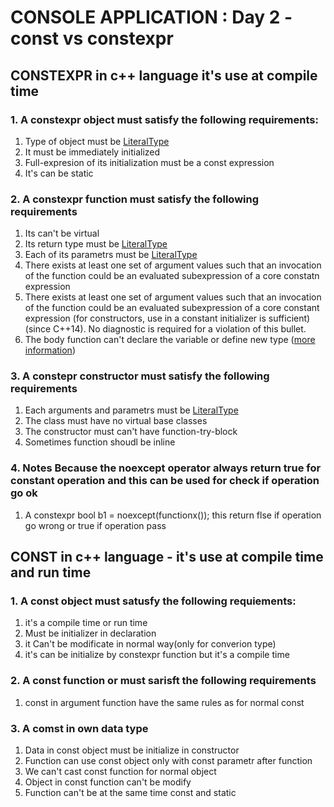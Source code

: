 
# CONSOLE APPLICATION : Day 2 - const vs constexpr

## CONSTEXPR in c++ language it's use at compile time

### 1. A constexpr object must satisfy the following requirements:
 1. Type of object must be [LiteralType](http://en.cppreference.com/w/cpp/concept/LiteralType)
 2. It must be immediately initialized
 3. Full-expresion of its initialization must be a const expression
 4. It's can be static

### 2. A constexpr function must satisfy the following requirements
 1. Its can't be virtual
 2. Its return type must be [LiteralType](http://en.cppreference.com/w/cpp/concept/LiteralType)
 3. Each of its parametrs must be [LiteralType](http://en.cppreference.com/w/cpp/concept/LiteralType)
 4. There exists at least one set of argument values such that an invocation of the function could be an evaluated subexpression 
 of a core constatn expression
 5. There exists at least one set of argument values such that an invocation of the function could be an evaluated subexpression of a core constant expression (for constructors, use in a constant initializer is sufficient) (since C++14). No diagnostic is required for a violation of this bullet.
 6. The body function can't declare the variable or define new type ([more information](http://en.cppreference.com/w/cpp/language/constexpr))

### 3. A constepr constructor must satisfy the following requirements
 1. Each arguments and parametrs must be [LiteralType](http://en.cppreference.com/w/cpp/concept/LiteralType)
 2. The class must have no virtual base classes
 3. The constructor must can't have function-try-block
 4. Sometimes function shoudl be inline

### 4. Notes Because the noexcept operator always return true for constant operation and this can be used for check if operation go ok
 1. A constexpr bool b1 = noexcept(functionx()); this return flse if operation go wrong or true if operation pass



## CONST in c++ language - it's use at compile time and run time

### 1. A const object must satusfy the following requiements:
  1. it's a compile time or run time
  2. Must be initializer in declaration
  3. it Can't be modificate in normal way(only for converion type)
  4. it's can be initialize by constexpr function but it's  a compile time

### 2. A const function or must sarisft the following requirements
 1. const in argument function have the same rules as for normal const

### 3. A comst in own data type
 1. Data in const object must be initialize in constructor
 2. Function can use const object only with const parametr after function
 3. We can't cast const function for normal object
 4. Object in const function can't be modify
 5. Function can't be at the same time const and static